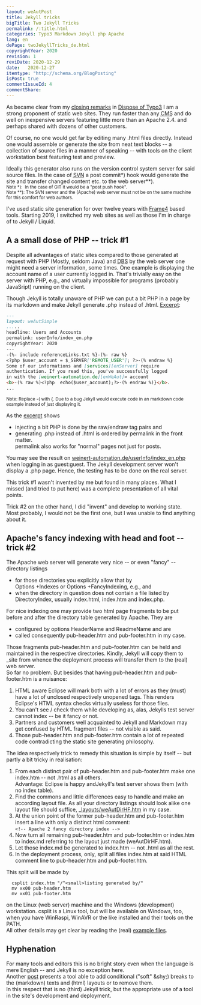 ```yaml
---
layout: weAutPost
title: Jekyll tricks
bigTitle: Two Jekyll Tricks
permalink: /:title.html
categories: Typo3 Markdown Jekyll php Apache
lang: en
dePage: twoJekyllTricks_de.html
copyrightYear: 2020
revision: 1
reviDate: 2020-12-29
date:   2020-12-27
itemtype: "http://schema.org/BlogPosting"
isPost: true
commentIssueId: 4
commentShare:
---
```

As became clear from my 
[closing remarks](/leaveTypo3.html#dr-jekylls-site-generator "Dr. Jekyll's site generator")
in [Dispose of Typo3](/leaveTypo3.html "Out of Typo3")
I am a strong proponent of static web sites. They run faster than 
any <abbr title="content management systems">CMS</abbr> and do well on 
inexpensive servers featuring little more than an Apache<!--more-->
2.4. and perhaps shared with dozens of other customers.

Of course, no one would get far by editing many .html files directly. Instead
one would assemble or generate the site from neat text blocks -- 
a collection of source files in a manner of speaking -- with tools on
the client workstation best featuring test and preview.
    
Ideally this generator also runs on the 
version control system server for said source files. In the case of
<abbr title="Subversion">SVN</abbr> a post commit*) hook would generate the 
site and transfer changed content etc. to the web server**).    
<small>Note *):&nbsp; In the case of GIT it would be a "post push hook".
<br />Note **): The SVN server and the (Apache) web server must not be on the
same machine for this comfort for web authors.</small>

I've used static site generation for over twelve years with 
[Frame4](https://frame4j.de/index_en.html "a Java (8) framework")
based tools. Starting 2019, I switched my web sites as well as those I'm in 
charge of to Jekyll / Liquid.


## A a small dose of PHP -- trick #1

Despite all advantages of static sites compared to those generated at 
request with PHP (Mostly, seldom Java) and
<abbr title="Data base systems">DBS</abbr> by the web server one might need
a server information, some times. One example is displaying the account name
of a user currently logged in. That's trivially easy on the server with PHP,
e.g., and virtually impossible for programs (probably JavaSript) running on
the client.

Though Jekyll is totally unaware of PHP we can put a bit PHP in a page
by its markdown and make Jekyll generate .php instead of .html. 
[Excerpt](https://weinert-automation.de/software/jekyll/index_en.md "See complete file index_en.md"):

```markdown
---
layout: weAutSimple
.....
headline: Users and Accounts
permalink: userInfo/index_en.php
copyrightYear: 2020
---
-(%- include referenceLinks.txt %}-(%- raw %}
<?php $user_account = $_SERVER['REMOTE_USER']; ?>-(% endraw %}
Some of our informations and [services][enServer] require 
authentication. If you read this, you've successfully logged
in with the [weinert-automation.de][enWeAut]> account
<b>-(% raw %)<?php  echo($user_account);?>-(% endraw %)}</b>.
...
```

<small>Note: Replace -( with {. Due to a bug Jekyll would
execute code in an markdown code example instead of just
displaying it.</small>  

As the 
[excerpt](https://weinert-automation.de/software/jekyll/index_en.md "See complete file index_en.md")
shows
 - injecting a bit PHP is done by the raw/endraw tag pairs and
 - generating .php instead of .html is ordered by permalink in the front 
   matter.    
   permalink also works for "normal" pages not just for posts.
   
You may see the result on 
[weinert-automation.de/userInfo/index_en.php](https://weinert-automation.de/userInfo/index_en.php "Users and Accounts")
when logging in as guest:guest. The Jekyll development server won't display
a .php page. Hence, the testing has to be done on the real server.

This trick #1 wasn't invented by me but found in many places. What I missed 
(and tried to put here) was a complete presentation of all vital points.

Trick #2 on the other hand, I did "invent" and develop to working state. 
Most probably, I would not be the first one, but I was unable to find
anything about it.

## Apache's fancy indexing with head and foot -- trick #2

The Apache web server will generate very nice -- or even "fancy" --
directory listings 
 - for those directories you explicitly allow that by  
   Options +Indexes or Options +FancyIndexing, e.g., and
 - when the directory in question does not contain a file listed by
   DirectoryIndex, usually index.html, index.htm and index.php.
   
For nice indexing one may provide two html page fragments to be put before
and after the directory table generated by Apache. They are
 - configured by options HeaderName and ReadmeName and are
 - called consequently pub-header.htm and pub-footer.htm in my case.
 
Those fragments pub-header.htm and pub-footer.htm can be held and maintained
in the respective directories. Kindly, Jekyll will copy them to _site 
from whence the deployment process will transfer them to the (real) web
server.  
So far no problem. But besides that having pub-header.htm and
pub-footer.htm is a nuisance:

 1. HTML aware Eclipse will mark both with a lot of errors as they (must)
    have a lot of unclosed respectively unopened tags. This renders
    Eclipse's HTML syntax checks virtually useless for those files.
 2. You can't see / check them while developing as, alas, Jekylls test 
    server cannot index -- be it fancy or not.
 3. Partners and customers well acquainted to Jekyll and Markdown may get
    confused by HTML fragment files -- not visible as said.
 4. Those pub-header.htm and pub-footer.htm contain a lot of repeated code
    contradicting the static site generating philosophy.
    
The idea respectively trick to remedy this situation is simple by itself --
but partly a bit tricky in realisation:

 1. From each distinct pair of pub-header.htm and pub-footer.htm make one
    index.htm -- not .html as all others.    
    Advantage: Eclipse is happy andJekyll's test server shows them 
    (with no index table).
 2. Find the commons and little differences easy to handle and make an
    according layout file. As all your directory listings should look alike
    one layout file should suffice,
    [_layouts/weAutDirHF.htm](https://weinert-automation.de/software/jekyll/weAutDirHF.htm.txt)
    in my case.
 3. At the union point of the former pub-header.htm and pub-footer.htm 
    insert a line with only a distinct html comment:   
    ```<!-- Apache 2 fancy directory index -->``` 
 4. Now turn all remaining pub-header.htm and pub-footer.htm or index.htm 
    to index.md referring to the layout just made (weAutDirHF.htm).
 5. Let those index.md be generated to index.htm -- not .html as all the
    rest.
 6. In the deployment process, only, split all files index.htm at said
    HTML comment line to pub-header.htm and pub-footer.htm.
    
This split will be made by 
```
  csplit index.htm "/^<small>listing generated by/"
  mv xx00 pub-header.htm
  mv xx01 pub-footer.htm
 ```
on the Linux (web server) machine and the Windows (development) workstation.
csplit is a Linux tool, but will be available on Windows, too, when you
have WinRaspi, WinAVR or the like installed and their tools on the PATH.  
All other details may get clear by reading the (real) 
[example files](https://weinert-automation.de/software/jekyll/).

## Hyphenation

For many tools and editors this is no bright story even when the language
is mere English -- and Jekyll is no exception here.   
Another [post](/webHyhenation.html) presents a tool able to add 
conditional ("soft" &amp;shy;) breaks to the (markdown) texts and (html)
layouts or to remove them.  
In this respect that is no (third) Jekyll trick, but the appropriate use 
of a tool in the site's development and deployment.
